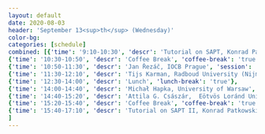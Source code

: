 ```yaml
---
layout: default
date: 2020-08-03
header: 'September 13<sup>th</sup> (Wednesday)'
color-bg: 
categories: [schedule]
combined: [{'time': '9:10-10:30', 'descr': 'Tutorial on SAPT, Konrad Patkowski, Auburn University' , 'tutorial': 'true'},
{'time': '10:30-10:50', 'descr': 'Coffee Break', 'coffee-break': 'true'},
{'time': '10:50-11:30', 'descr': 'Jan Řezáč, IOCB Prague', 'session': 'Session 3: SAPT, Benchmarking, and More', 'talk': 'true'},
{'time': '11:30-12:10', 'descr': 'Tijs Karman, Radboud University (Nijmegen)', 'talk': 'true'},
{'time': '12:30-14:00', 'descr': 'Lunch', 'lunch-break': 'true'},
{'time': '14:00-14:40', 'descr': 'Michał Hapka, University of Warsaw', 'talk': 'true'},
{'time': '14:40-15:20', 'descr': 'Attila G. Császár,  Eötvös Loránd University', 'talk': 'true'},
{'time': '15:20-15:40', 'descr': 'Coffee Break', 'coffee-break': 'true'},
{'time': '15:40-17:10', 'descr': 'Tutorial on SAPT II, Konrad Patkowski, Auburn University', 'tutorial': 'true'}
]
---
```

